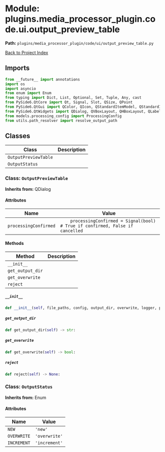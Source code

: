 # Module: plugins.media_processor_plugin.code.ui.output_preview_table

**Path:** `plugins/media_processor_plugin/code/ui/output_preview_table.py`

[Back to Project Index](../../../../../index.md)

## Imports
```python
from __future__ import annotations
import os
import asyncio
from enum import Enum
from typing import Dict, List, Optional, Set, Tuple, Any, cast
from PySide6.QtCore import Qt, Signal, Slot, QSize, QPoint
from PySide6.QtGui import QColor, QIcon, QStandardItemModel, QStandardItem, QAction
from PySide6.QtWidgets import QDialog, QVBoxLayout, QHBoxLayout, QLabel, QPushButton, QTreeView, QHeaderView, QCheckBox, QFrame, QSplitter, QWidget, QFileDialog, QMessageBox, QMenu, QProgressBar
from models.processing_config import ProcessingConfig
from utils.path_resolver import resolve_output_path
```

## Classes

| Class | Description |
| --- | --- |
| `OutputPreviewTable` |  |
| `OutputStatus` |  |

### Class: `OutputPreviewTable`
**Inherits from:** QDialog

#### Attributes

| Name | Value |
| --- | --- |
| `processingConfirmed` | `    processingConfirmed = Signal(bool)  # True if confirmed, False if cancelled` |

#### Methods

| Method | Description |
| --- | --- |
| `__init__` |  |
| `get_output_dir` |  |
| `get_overwrite` |  |
| `reject` |  |

##### `__init__`
```python
def __init__(self, file_paths, config, output_dir, overwrite, logger, parent) -> None:
```

##### `get_output_dir`
```python
def get_output_dir(self) -> str:
```

##### `get_overwrite`
```python
def get_overwrite(self) -> bool:
```

##### `reject`
```python
def reject(self) -> None:
```

### Class: `OutputStatus`
**Inherits from:** Enum

#### Attributes

| Name | Value |
| --- | --- |
| `NEW` | `'new'` |
| `OVERWRITE` | `'overwrite'` |
| `INCREMENT` | `'increment'` |
